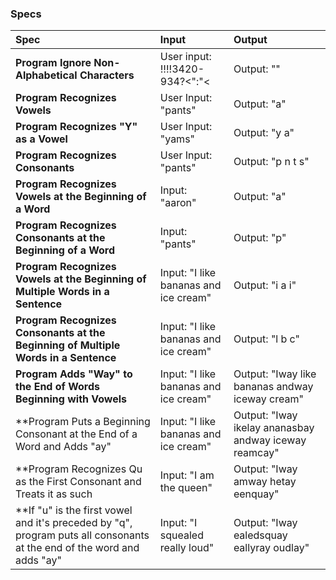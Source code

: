 ### Specs
| Spec | Input | Output |
| :-------------     | :------------- | :------------- |
| **Program Ignore Non-Alphabetical Characters** | User input: !!!!3420-934?<":"< | Output: "" |``
| **Program Recognizes Vowels**| User Input: "pants" | Output: "a" |
| **Program Recognizes "Y" as a Vowel**| User Input: "yams" | Output: "y a" |
| **Program Recognizes Consonants**| User Input: "pants" | Output: "p n t s" |
| **Program Recognizes Vowels at the Beginning of a Word**| Input: "aaron" | Output: "a" |
| **Program Recognizes Consonants at the Beginning of a Word**| Input: "pants" | Output: "p" |
| **Program Recognizes Vowels at the Beginning of Multiple Words in a Sentence** | Input: "I like bananas and ice cream" | Output: "i a i" |
| **Program Recognizes Consonants at the Beginning of Multiple Words in a Sentence**| Input: "I like bananas and ice cream" | Output: "l b c" |
| **Program Adds "Way" to the End of Words Beginning with Vowels**| Input: "I like bananas and ice cream" | Output: "Iway like bananas andway iceway cream" |
| **Program Puts a Beginning Consonant at the End of a Word and Adds "ay"| Input: "I like bananas and ice cream" | Output: "Iway ikelay ananasbay andway iceway reamcay" |
| **Program Recognizes Qu as the First Consonant and Treats it as such | Input: "I am the queen" | Output: "Iway amway hetay eenquay" |
| **If "u" is the first vowel and it's preceded by "q", program puts all consonants at the end of the word and adds "ay" | Input: "I squealed really loud" | Output: "Iway ealedsquay eallyray oudlay" |
